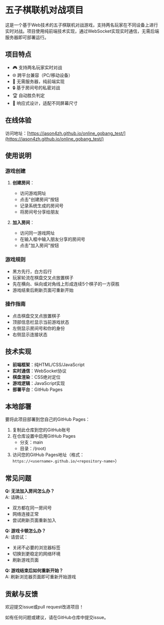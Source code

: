 # 五子棋联机对战项目

这是一个基于Web技术的五子棋联机对战游戏，支持两名玩家在不同设备上进行实时对战。项目使用纯前端技术实现，通过WebSocket实现实时通信，无需后端服务器即可部署运行。

## 项目特点

- 🎮 支持两名玩家实时对战
- 🌐 跨平台兼容（PC/移动设备）
- 🚀 无需服务器，纯前端实现
- 🔒 基于房间号的私密对战
- 🏆 自动胜负判定
- 📱 响应式设计，适配不同屏幕尺寸

## 在线体验

访问地址：[https://jason4zh.github.io/online_gobang_test/](https://jason4zh.github.io/online_gobang_test/)

## 使用说明

### 游戏创建

1. **创建房间**：
   - 访问游戏网址
   - 点击"创建房间"按钮
   - 记录系统生成的房间号
   - 将房间号分享给朋友

2. **加入房间**：
   - 访问同一游戏网址
   - 在输入框中输入朋友分享的房间号
   - 点击"加入房间"按钮

### 游戏规则

- 黑方先行，白方后行
- 玩家轮流在棋盘交叉点放置棋子
- 先在横向、纵向或对角线上形成连续5个棋子的一方获胜
- 游戏结束后刷新页面可重新开始

### 操作指南

- 点击棋盘交叉点放置棋子
- 顶部信息栏显示当前游戏状态
- 左侧显示房间号和你的身份
- 右侧显示连接状态

## 技术实现

- **前端框架**：纯HTML/CSS/JavaScript
- **实时通信**：WebSocket协议
- **棋盘渲染**：CSS绝对定位
- **游戏逻辑**：JavaScript实现
- **部署平台**：GitHub Pages

## 本地部署

要将此项目部署到您自己的GitHub Pages：

1. 复制此仓库到您的GitHub账号
2. 在仓库设置中启用GitHub Pages
   - 分支：main
   - 目录：/(root)
3. 访问您的GitHub Pages地址（格式：`https://<username>.github.io/<repository-name>`）

## 常见问题

**Q: 无法加入房间怎么办？**  
A: 请确认：
- 双方都在同一房间号
- 网络连接正常
- 尝试刷新页面重新加入

**Q: 游戏卡顿怎么办？**  
A: 请尝试：
- 关闭不必要的浏览器标签
- 切换到更稳定的网络环境
- 刷新游戏页面

**Q: 游戏结束后如何重新开始？**  
A: 刷新浏览器页面即可重新开始游戏

## 贡献与反馈

欢迎提交issue或pull request改进项目！

如有任何问题或建议，请在GitHub仓库中提交issue。
